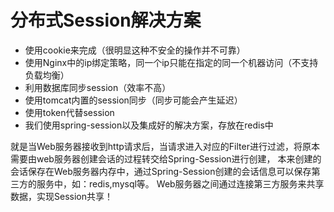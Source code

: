# 分布式Session解决方案
* 使用cookie来完成（很明显这种不安全的操作并不可靠）
* 使用Nginx中的ip绑定策略，同一个ip只能在指定的同一个机器访问（不支持负载均衡）
* 利用数据库同步session（效率不高）
* 使用tomcat内置的session同步（同步可能会产生延迟）
* 使用token代替session
* 我们使用spring-session以及集成好的解决方案，存放在redis中

就是当Web服务器接收到http请求后，当请求进入对应的Filter进行过滤，将原本需要由web服务器创建会话的过程转交给Spring-Session进行创建，
本来创建的会话保存在Web服务器内存中，通过Spring-Session创建的会话信息可以保存第三方的服务中，如：redis,mysql等。
Web服务器之间通过连接第三方服务来共享数据，实现Session共享！

